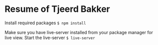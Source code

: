 # Resume of Tjeerd Bakker
Install required packages
`$ npm install`

Make sure you have live-server installed from your package manager for live view.
Start the live-server
`$ live-server`